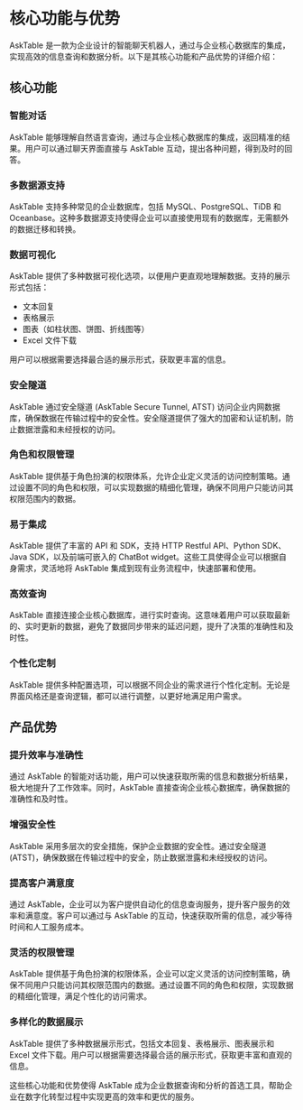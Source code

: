 # 核心功能与优势

AskTable 是一款为企业设计的智能聊天机器人，通过与企业核心数据库的集成，实现高效的信息查询和数据分析。以下是其核心功能和产品优势的详细介绍：

## 核心功能

### 智能对话

AskTable 能够理解自然语言查询，通过与企业核心数据库的集成，返回精准的结果。用户可以通过聊天界面直接与 AskTable 互动，提出各种问题，得到及时的回答。

### 多数据源支持

AskTable 支持多种常见的企业数据库，包括 MySQL、PostgreSQL、TiDB 和 Oceanbase。这种多数据源支持使得企业可以直接使用现有的数据库，无需额外的数据迁移和转换。

### 数据可视化

AskTable 提供了多种数据可视化选项，以便用户更直观地理解数据。支持的展示形式包括：
- 文本回复
- 表格展示
- 图表（如柱状图、饼图、折线图等）
- Excel 文件下载

用户可以根据需要选择最合适的展示形式，获取更丰富的信息。

### 安全隧道

AskTable 通过安全隧道 (AskTable Secure Tunnel, ATST) 访问企业内网数据库，确保数据在传输过程中的安全性。安全隧道提供了强大的加密和认证机制，防止数据泄露和未经授权的访问。

### 角色和权限管理

AskTable 提供基于角色扮演的权限体系，允许企业定义灵活的访问控制策略。通过设置不同的角色和权限，可以实现数据的精细化管理，确保不同用户只能访问其权限范围内的数据。

### 易于集成

AskTable 提供了丰富的 API 和 SDK，支持 HTTP Restful API、Python SDK、Java SDK，以及前端可嵌入的 ChatBot widget。这些工具使得企业可以根据自身需求，灵活地将 AskTable 集成到现有业务流程中，快速部署和使用。

### 高效查询

AskTable 直接连接企业核心数据库，进行实时查询。这意味着用户可以获取最新的、实时更新的数据，避免了数据同步带来的延迟问题，提升了决策的准确性和及时性。

### 个性化定制

AskTable 提供多种配置选项，可以根据不同企业的需求进行个性化定制。无论是界面风格还是查询逻辑，都可以进行调整，以更好地满足用户需求。

## 产品优势

### 提升效率与准确性

通过 AskTable 的智能对话功能，用户可以快速获取所需的信息和数据分析结果，极大地提升了工作效率。同时，AskTable 直接查询企业核心数据库，确保数据的准确性和及时性。

### 增强安全性

AskTable 采用多层次的安全措施，保护企业数据的安全性。通过安全隧道 (ATST)，确保数据在传输过程中的安全，防止数据泄露和未经授权的访问。

### 提高客户满意度

通过 AskTable，企业可以为客户提供自动化的信息查询服务，提升客户服务的效率和满意度。客户可以通过与 AskTable 的互动，快速获取所需的信息，减少等待时间和人工服务成本。

### 灵活的权限管理

AskTable 提供基于角色扮演的权限体系，企业可以定义灵活的访问控制策略，确保不同用户只能访问其权限范围内的数据。通过设置不同的角色和权限，实现数据的精细化管理，满足个性化的访问需求。

### 多样化的数据展示

AskTable 提供了多种数据展示形式，包括文本回复、表格展示、图表展示和 Excel 文件下载。用户可以根据需要选择最合适的展示形式，获取更丰富和直观的信息。

这些核心功能和优势使得 AskTable 成为企业数据查询和分析的首选工具，帮助企业在数字化转型过程中实现更高的效率和更优的服务。

